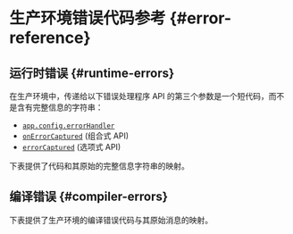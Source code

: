 <script setup>
import { ref, onMounted } from 'vue'
import { data } from './errors.data.ts'
import ErrorsTable from './ErrorsTable.vue'

const highlight = ref()
onMounted(() => {
  highlight.value = location.hash.slice(1)
})
</script>

# 生产环境错误代码参考 {#error-reference}

## 运行时错误 {#runtime-errors}

在生产环境中，传递给以下错误处理程序 API 的第三个参数是一个短代码，而不是含有完整信息的字符串：

- [`app.config.errorHandler`](/api/application#app-config-errorhandler)
- [`onErrorCaptured`](/api/composition-api-lifecycle#onerrorcaptured) (组合式 API)
- [`errorCaptured`](/api/options-lifecycle#errorcaptured) (选项式 API)

下表提供了代码和其原始的完整信息字符串的映射。

<ErrorsTable kind="runtime" :errors="data.runtime" :highlight="highlight" />

## 编译错误 {#compiler-errors}

下表提供了生产环境的编译错误代码与其原始消息的映射。

<ErrorsTable kind="compiler" :errors="data.compiler" :highlight="highlight" />
